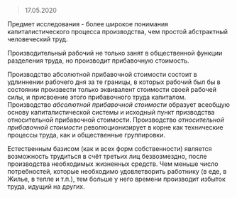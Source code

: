> 17.05.2020

Предмет исследования - более широкое понимания капиталистического процесса производства, чем простой абстрактный человеческий труд.

Производительный рабочий не только занят в общественной функции разделения труда, но производит прибавочную стоимость.

Производство абсолютной прибавочной стоимости состоит в удлиннении рабочего дня за те границы, в которых рабочий был бы в состоянии произвести только эквивалент стоимости своей рабочей силы, и присвоение этого прибавочного труда капиталом. Производство _абсолютной прибавочной стоимости_ образует всеобщую основу капиталистической системы и исходный пункт призводства относительной прибавочной стоимости. Производство _относительной прибавочной стоимости_ революционизирует в корне как технические процессы труда, как и общественные группировки.

Естественным базисом (как и всех форм собственности) является возможность трудиться в счёт третьих лиц безвозмездно, после производства необходимых жизненных средств. Чем меньше число потребностей, которые необходимо удовлетворить работнику (в еде, в Жилье, в тепле и т.п.), тем больше у него времени производит избыток труда, идущий на других.
